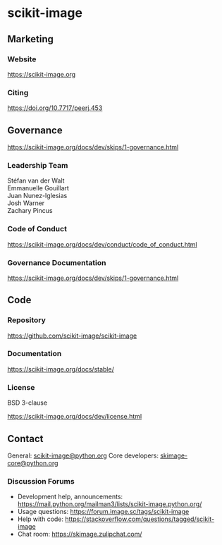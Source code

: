 # scikit-image

## Marketing

### Website
<https://scikit-image.org>

### Citing
https://doi.org/10.7717/peerj.453 

## Governance
https://scikit-image.org/docs/dev/skips/1-governance.html

### Leadership Team
Stéfan van der Walt  
Emmanuelle Gouillart  
Juan Nunez-Iglesias  
Josh Warner  
Zachary Pincus

### Code of Conduct
https://scikit-image.org/docs/dev/conduct/code_of_conduct.html

### Governance Documentation
https://scikit-image.org/docs/dev/skips/1-governance.html

## Code

### Repository
https://github.com/scikit-image/scikit-image

### Documentation
https://scikit-image.org/docs/stable/

### License
BSD 3-clause

https://scikit-image.org/docs/dev/license.html

## Contact

General: scikit-image@python.org
Core developers: skimage-core@python.org

### Discussion Forums
- Development help, announcements: https://mail.python.org/mailman3/lists/scikit-image.python.org/
- Usage questions: https://forum.image.sc/tags/scikit-image
- Help with code: https://stackoverflow.com/questions/tagged/scikit-image
- Chat room: https://skimage.zulipchat.com/

